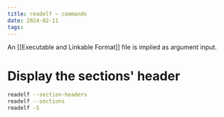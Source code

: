 ```yaml
---
title: readelf — commands
date: 2024-02-11
tags:
---
```


An [[Executable and Linkable Format]] file is implied as argument input.

# Display the sections' header

```sh
readelf --section-headers
readelf --sections
readelf -S
```